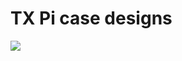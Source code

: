 # TX Pi case designs

<img src="https://raw.githubusercontent.com/harbaum/tx-pi/master/images/tx-pi-cases.jpg"/>
